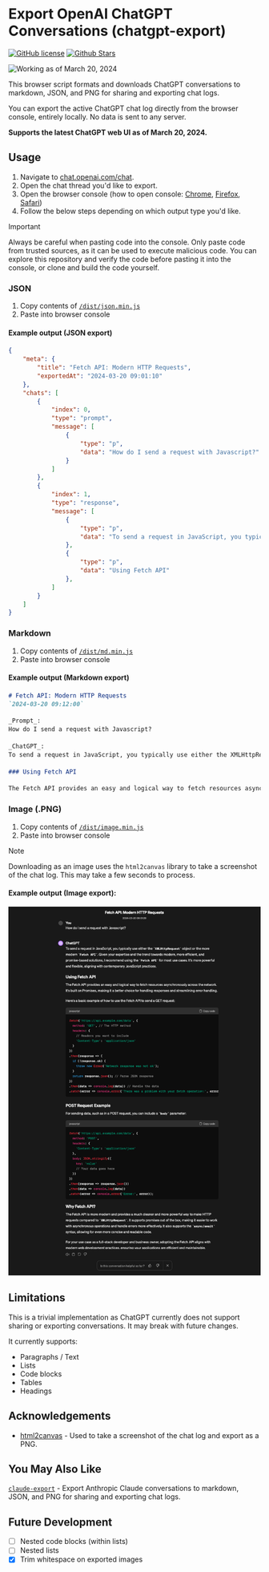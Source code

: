 # Export OpenAI ChatGPT Conversations (chatgpt-export)

[![GitHub license](https://img.shields.io/github/license/ryanschiang/chatgpt-export)](
    ./LICENSE
)
[![Github Stars](https://img.shields.io/github/stars/ryanschiang/chatgpt-export?style=social)](
    https://github.com/ryanschiang/chatgpt-export/stargazers
)

![Working as of March 20, 2024](https://img.shields.io/badge/working%20as%20of-%20march%2020,%202024-blue)

This browser script formats and downloads ChatGPT conversations to markdown, JSON, and PNG for sharing and exporting chat logs.

You can export the active ChatGPT chat log directly from the browser console, entirely locally. No data is sent to any server.

**Supports the latest ChatGPT web UI as of March 20, 2024.**

## Usage

 1. Navigate to [chat.openai.com/chat](https://chat.openai.com/chat).
 2. Open the chat thread you'd like to export.
 3. Open the browser console (how to open console: [Chrome](https://developer.chrome.com/docs/devtools/open), [Firefox](https://firefox-source-docs.mozilla.org/devtools-user/), [Safari](https://developer.apple.com/library/archive/documentation/NetworkingInternetWeb/Conceptual/Web_Inspector_Tutorial/EnableWebInspector/EnableWebInspector.html))
 4. Follow the below steps depending on which output type you'd like.

 > [!IMPORTANT]  
> Always be careful when pasting code into the console. Only paste code from trusted sources, as it can be used to execute malicious code.
> You can explore this repository and verify the code before pasting it into the console, or clone and build the code yourself.

### JSON

1. Copy contents of [`/dist/json.min.js`](./dist/json.min.js)
2. Paste into browser console

#### Example output (JSON export)

```json
{
    "meta": {
        "title": "Fetch API: Modern HTTP Requests",
        "exportedAt": "2024-03-20 09:01:10"
    },
    "chats": [
        {
            "index": 0,
            "type": "prompt",
            "message": [
                {
                    "type": "p",
                    "data": "How do I send a request with Javascript?"
                }
            ]
        },
        {
            "index": 1,
            "type": "response",
            "message": [
                {
                    "type": "p",
                    "data": "To send a request in JavaScript, you typically use either the XMLHttpRequest object or the more modern Fetch API. Given your expertise and the trend towards modern, more efficient, and promise-based solutions, I recommend using the Fetch API for most use cases. It's more powerful and flexible, aligning with contemporary JavaScript practices."
                },
                {
                    "type": "p",
                    "data": "Using Fetch API"
                },
            ]
        }
    ]
}
```

### Markdown

1. Copy contents of [`/dist/md.min.js`](./dist/md.min.js)
2. Paste into browser console

#### Example output (Markdown export)

````markdown
# Fetch API: Modern HTTP Requests
`2024-03-20 09:12:00`

_Prompt_: 
How do I send a request with Javascript?

_ChatGPT_:
To send a request in JavaScript, you typically use either the XMLHttpRequest object or the more modern Fetch API. Given your expertise and the trend towards modern, more efficient, and promise-based solutions, I recommend using the Fetch API for most use cases. It's more powerful and flexible, aligning with contemporary JavaScript practices.

### Using Fetch API

The Fetch API provides an easy and logical way to fetch resources asynchronously across the network. It's built on Promises, making it a better choice for handling responses and streamlining error handling.
````

### Image (.PNG)

1. Copy contents of [`/dist/image.min.js`](./dist/image.min.js)
2. Paste into browser console

> [!NOTE]  
> Downloading as an image uses the `html2canvas` library to take a screenshot of the chat log. This may take a few seconds to process.

#### Example output (Image export):
![alt text](./public/chatgpt-export-example.png "chatgpt-export Example Output")

## Limitations

This is a trivial implementation as ChatGPT currently does not support sharing or exporting conversations. It may break with future changes.

It currently supports:
- Paragraphs / Text
- Lists
- Code blocks
- Tables
- Headings

## Acknowledgements

- [html2canvas](https://github.com/niklasvh/html2canvas) - Used to take a screenshot of the chat log and export as a PNG.

## You May Also Like

[`claude-export`](https://github.com/ryanschiang/claude-export) - Export Anthropic Claude conversations to markdown, JSON, and PNG for sharing and exporting chat logs.

## Future Development

- [ ] Nested code blocks (within lists)
- [ ] Nested lists
- [x] Trim whitespace on exported images